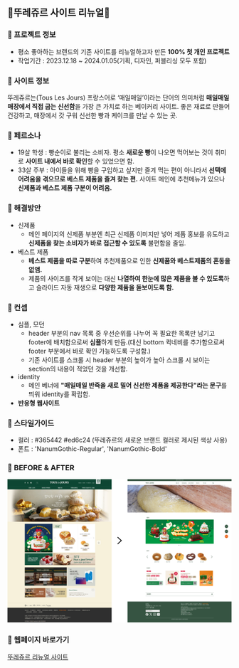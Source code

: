 ## 🍞뚜레쥬르 사이트 리뉴얼🍞

### 📌 프로젝트 정보
+ 평소 좋아하는 브랜드의 기존 사이트를 리뉴얼하고자 만든 **100% 첫 개인 프로젝트**
+ 작업기간 : 2023.12.18 ~ 2024.01.05(기획, 디자인, 퍼블리싱 모두 포함)


### 📌 사이트 정보
뚜레쥬르는(Tous Les Jours) 프랑스어로 ‘매일매일’이라는 단어의 의미처럼
**매일매일 매장에서 직접 굽는 신선함**을 가장 큰 가치로 하는 베이커리 사이트.
좋은 재료로 만들어 건강하고, 매장에서 갓 구워 신선한 빵과 케이크를 만날 수 있는 곳.


### 📌 페르소나
+ 19살 학생
   : 빵순이로 불리는 소비자. 평소 **새로운 빵**이 나오면 먹어보는 것이 취미로 **사이트 내에서 바로 확인**할 수 있었으면 함.
+ 33살 주부
   : 아이들을 위해 빵을 구입하고 싶지만 즐겨 먹는 편이 아니라서 **선택에 어려움을 겪으므로 베스트 제품을 즐겨 찾는 편.** 사이트 메인에 추천메뉴가 있으나 **신제품과 베스트 제품 구분이 어려움.**


### 📌 해결방안
+ 신제품
   + 메인 페이지의 신제품 부분엔 최근 신제품 이미지만 넣어 제품 홍보를 유도하고 **신제품을 찾는 소비자가 바로 접근할 수 있도록** 불편함을 줄임.
+ 베스트 제품
   + **베스트 제품을 따로 구분**하여 추천제품으로 인한 **신제품와 베스트제품의 혼동을 없앰.**
   + 제품의 사이즈를 작게 보이는 대신 **나열하여 한눈에 많은 제품을 볼 수 있도록**하고 슬라이드 자동 재생으로 **다양한 제품을 돋보이도록 함.**


### 📌 컨셉
+ 심플, 모던
   + header 부분의 nav 목록 중 우선순위를 나누어 꼭 필요한 목록만 남기고 footer에 배치함으로써 **심플**하게 만듬.(대신 bottom 퀵네비를 추가함으로써 footer 부분에서 바로 확인 가능하도록 구성함.)
   + 기존 사이트를 스크롤 시 header 부분의 높이가 높아 스크롤 시 보이는 section의 내용이 적었던 것을 개선함. 
+ identity 
   + 메인 베너에 **"매일매일 반죽을 새로 밀어 신선한 제품을 제공한다"라는 문구**를 띄워 identity를 확립함.
+ **반응형 웹사이트**


### 📌 스타일가이드
+ 컬러
   : #365442  #ed6c24 (뚜레쥬르의 새로운 브랜드 컬러로 제시된 색상 사용)
+ 폰트
   : 'NanumGothic-Regular', 'NanumGothic-Bold'


### 📌 BEFORE & AFTER
![before & after](https://github.com/juheee2/touslesjours/blob/main/%EB%9A%9C%EB%A0%88%EC%A5%AC%EB%A5%B4%20before%26after.png)


### 📌 웹페이지 바로가기
[뚜레쥬르 리뉴얼 사이트](https://juheee2.github.io/touslesjours/)
